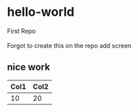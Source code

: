 # hello-world #
First Repo  
</br>
Forgot to create this on the repo add screen  
## **nice work**
Col1 | Col2
---- | ----
10 | 20
